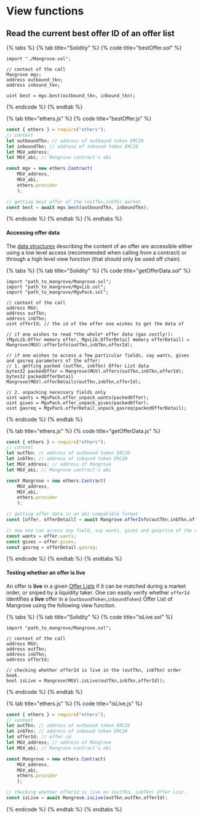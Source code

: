 # View functions

## Read the current best offer ID of an **offer list**

{% tabs %}
{% tab title="Solidity" %}
{% code title="bestOffer.sol" %}
```solidity
import "./Mangrove.sol";

// context of the call
Mangrove mgv;
address outbound_tkn;
address inbound_tkn;

uint best = mgv.best(outbound_tkn, inbound_tkn); 
```
{% endcode %}
{% endtab %}

{% tab title="ethers.js" %}
{% code title="bestOffer.js" %}
```javascript
const { ethers } = require("ethers");
// context
let outboundTkn; // address of outbound token ERC20
let inboundTkn; // address of inbound token ERC20
let MGV_address;
let MGV_abi; // Mangrove contract's abi

const mgv = new ethers.Contract(
    MGV_address, 
    MGV_abi, 
    ethers.provider
    );

// getting best offer of the (outTkn,inbTk) market
const best = await mgv.best(outboundTkn, inboundTkn); 
```
{% endcode %}
{% endtab %}
{% endtabs %}

#### Accessing offer data

The [data structures](../data-structures/offer-data-structures.md) describing the content of an offer are accessible either using a low level access (recommended when calling from a contract) or through a high level view function (that should only be used off chain).

{% tabs %}
{% tab title="Solidity" %}
{% code title="getOfferData.sol" %}
```solidity
import "path_to_mangrove/Mangrove.sol";
import "path_to_mangrove/MgvLib.sol";
import "path_to_mangrove/MgvPack.sol";

// context of the call
address MGV;
address outTkn; 
address inbTkn;
uint offerId; // the id of the offer one wishes to get the data of

// if one wishes to read *the whole* offer data (gas costly!):
(MgvLib.Offer memory offer, MgvLib.OfferDetail memory offerDetail) = Mangrove(MGV).offerInfo(outTkn,inbTkn,offerId);

// if one wishes to access a few particular fields, say wants, gives and gasreq parameters of the offer: 
// 1. getting packed (outTkn, inbTkn) Offer List data
bytes32 packedOffer = Mangrove(MGV).offers(outTkn,inbTkn,offerId);
bytes32 packedOfferDetail Mangrove(MGV).offerDetails(outTkn,inbTkn,offerId);

// 2. unpacking necessary fields only
uint wants = MgvPack.offer_unpack_wants(packedOffer);
uint gives = MgvPack.offer_unpack_gives(packedOffer);
uint gasreq = MgvPack.offerDetail_unpack_gasreq(packedOfferDetail);
```
{% endcode %}
{% endtab %}

{% tab title="ethers.js" %}
{% code title="getOfferData.js" %}
```javascript
const { ethers } = require("ethers");
// context
let outTkn; // address of outbound token ERC20
let inbTkn; // address of inbound token ERC20
let MGV_address; // address of Mangrove
let MGV_abi; // Mangrove contract's abi

const Mangrove = new ethers.Contract(
    MGV_address, 
    MGV_abi, 
    ethers.provider
    );

// getting offer data in an abi compatible format
const [offer, offerDetail] = await Mangrove.offerInfo(outTkn,inbTkn,offerId);

// now one can access any field, say wants, gives and gasprice of the offer:
const wants = offer.wants;
const gives = offer.gives;
const gasreq = offerDetail.gasreq;
```
{% endcode %}
{% endtab %}
{% endtabs %}

#### Testing whether an offer is live

An offer is **live** in a given [Offer Lists](../data-structures/market.md) if it can be matched during a market order, or sniped by a liquidity taker. One can easily verify whether `offerId` identifies a **live** offer in a (`outboundToken`,`inboundToken`) Offer List of Mangrove using the following view function.

{% tabs %}
{% tab title="Solidity" %}
{% code title="isLive.sol" %}
```solidity
import "path_to_mangrove/Mangrove.sol";

// context of the call
address MGV;
address outTkn;
address inbTkn;
address offerId;

// checking whether offerId is live in the (outTkn, inbTkn) order book.
bool isLive = Mangrove(MGV).isLive(outTkn,inbTkn,offerId));
```
{% endcode %}
{% endtab %}

{% tab title="ethers.js" %}
{% code title="isLive.js" %}
```javascript
const { ethers } = require("ethers");
// context
let outTkn; // address of outbound token ERC20
let inbTkn; // address of inbound token ERC20
let offerId; // offer id
let MGV_address; // address of Mangrove
let MGV_abi; // Mangrove contract's abi

const Mangrove = new ethers.Contract(
    MGV_address, 
    MGV_abi, 
    ethers.provider
    );

// checking whether offerId is live on (outTkn, inbTkn) Offer List.
const isLive = await Mangrove.isLive(outTkn,outTkn,offerId);
```
{% endcode %}
{% endtab %}
{% endtabs %}